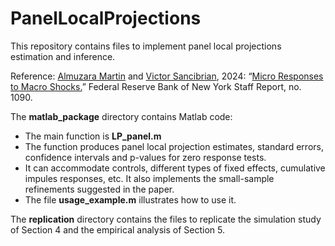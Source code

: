 # PanelLocalProjections
This repository contains files to implement panel local projections estimation and inference.

Reference: [Almuzara Martin]([url](https://martinalmuzara.com/research.html)) and [Victor Sancibrian]([url](https://sancibrian-v.github.io)), 2024: “[Micro Responses to Macro Shocks.]([url](https://www.newyorkfed.org/medialibrary/media/research/staff_reports/sr1090.pdf))” Federal Reserve Bank of New York Staff Report, no. 1090.

The **matlab_package** directory contains Matlab code:
  - The main function is **LP_panel.m**
  - The function produces panel local projection estimates, standard errors, confidence intervals and p-values for zero response tests.
  - It can accommodate controls, different types of fixed effects, cumulative impules responses, etc. It also implements the small-sample refinements suggested in the paper.
  - The file **usage_example.m** illustrates how to use it.

The **replication** directory contains the files to replicate the simulation study of Section 4 and the empirical analysis of Section 5.


